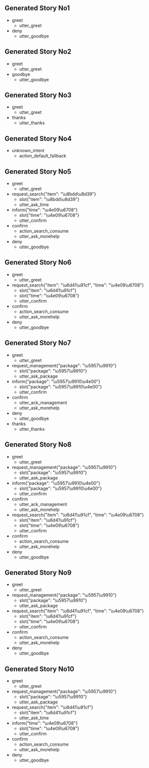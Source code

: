 ## Generated Story No1
* greet
    - utter_greet
* deny
    - utter_goodbye

## Generated Story No2
* greet
    - utter_greet
* goodbye
    - utter_goodbye

## Generated Story No3
* greet
    - utter_greet
* thanks
    - utter_thanks

## Generated Story No4
* unknown_intent
  - action_default_fallback

## Generated Story No5
* greet
    - utter_greet
* request_search{"item": "\u8bdd\u8d39"}
    - slot{"item": "\u8bdd\u8d39"}
    - utter_ask_time
* inform{"time": "\u4e09\u6708"}
    - slot{"time": "\u4e09\u6708"}
    - utter_confirm
* confirm
    - action_search_consume
    - utter_ask_morehelp
* deny
    - utter_goodbye


## Generated Story No6
* greet
    - utter_greet
* request_search{"item": "\u6d41\u91cf", "time": "\u4e09\u6708"}
    - slot{"item": "\u6d41\u91cf"}
    - slot{"time": "\u4e09\u6708"}
    - utter_confirm
* confirm
    - action_search_consume
    - utter_ask_morehelp
* deny
    - utter_goodbye


## Generated Story No7
* greet
    - utter_greet
* request_management{"package": "\u5957\u9910"}
    - slot{"package": "\u5957\u9910"}
    - utter_ask_package
* inform{"package": "\u5957\u9910\u4e00"}
    - slot{"package": "\u5957\u9910\u4e00"}
    - utter_confirm
* confirm
    - utter_ack_management
    - utter_ask_morehelp
* deny
    - utter_goodbye
* thanks
    - utter_thanks

## Generated Story No8
* greet
    - utter_greet
* request_management{"package": "\u5957\u9910"}
    - slot{"package": "\u5957\u9910"}
    - utter_ask_package
* inform{"package": "\u5957\u9910\u4e00"}
    - slot{"package": "\u5957\u9910\u4e00"}
    - utter_confirm
* confirm
    - utter_ack_management
    - utter_ask_morehelp
* request_search{"item": "\u6d41\u91cf", "time": "\u4e09\u6708"}
    - slot{"item": "\u6d41\u91cf"}
    - slot{"time": "\u4e09\u6708"}
    - utter_confirm
* confirm
    - action_search_consume
    - utter_ask_morehelp
* deny
    - utter_goodbye

## Generated Story No9
* greet
    - utter_greet
* request_management{"package": "\u5957\u9910"}
    - slot{"package": "\u5957\u9910"}
    - utter_ask_package
* request_search{"item": "\u6d41\u91cf", "time": "\u4e09\u6708"}
    - slot{"item": "\u6d41\u91cf"}
    - slot{"time": "\u4e09\u6708"}
    - utter_confirm
* confirm
    - action_search_consume
    - utter_ask_morehelp
* deny
    - utter_goodbye

## Generated Story No10
* greet
    - utter_greet
* request_management{"package": "\u5957\u9910"}
    - slot{"package": "\u5957\u9910"}
    - utter_ask_package
* request_search{"item": "\u6d41\u91cf"}
    - slot{"item": "\u6d41\u91cf"}
    - utter_ask_time
* inform{"time": "\u4e09\u6708"}
    - slot{"time": "\u4e09\u6708"}
    - utter_confirm
* confirm
    - action_search_consume
    - utter_ask_morehelp
* deny
    - utter_goodbye